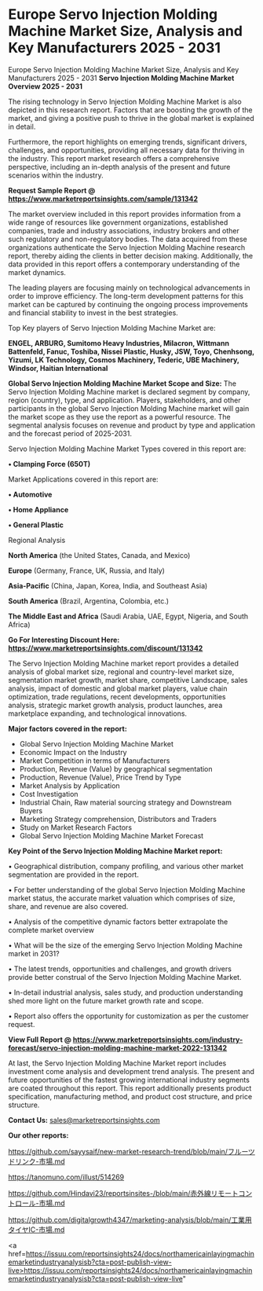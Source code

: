 # Europe Servo Injection Molding Machine Market Size, Analysis and Key Manufacturers 2025 - 2031
Europe Servo Injection Molding Machine Market Size, Analysis and Key Manufacturers 2025 - 2031
<Strong> Servo Injection Molding Machine Market Overview 2025 - 2031</strong>

The rising technology in Servo Injection Molding Machine Market is also depicted in this research report. Factors that are boosting the growth of the market, and giving a positive push to thrive in the global market is explained in detail.

Furthermore, the report highlights on emerging trends, significant drivers, challenges, and opportunities, providing all necessary data for thriving in the industry. This report market research offers a comprehensive perspective, including an in-depth analysis of the present and future scenarios within the industry.

<strong>Request Sample Report @ <a href=https://www.marketreportsinsights.com/sample/131342>https://www.marketreportsinsights.com/sample/131342</a></strong>

The market overview included in this report provides information from a wide range of resources like government organizations, established companies, trade and industry associations, industry brokers and other such regulatory and non-regulatory bodies. The data acquired from these organizations authenticate the Servo Injection Molding Machine research report, thereby aiding the clients in better decision making. Additionally, the data provided in this report offers a contemporary understanding of the market dynamics.

The leading players are focusing mainly on technological advancements in order to improve efficiency. The long-term development patterns for this market can be captured by continuing the ongoing process improvements and financial stability to invest in the best strategies.

Top Key players of Servo Injection Molding Machine Market are:

<strong>ENGEL, ARBURG, Sumitomo Heavy Industries, Milacron, Wittmann Battenfeld, Fanuc, Toshiba, Nissei Plastic, Husky, JSW, Toyo, Chenhsong, Yizumi, LK Technology, Cosmos Machinery, Tederic, UBE Machinery, Windsor, Haitian International</strong>

<strong><b>Global Servo Injection Molding Machine Market Scope and Size:</b></strong>
The Servo Injection Molding Machine market is declared segment by company, region (country), type, and application. Players, stakeholders, and other participants in the global Servo Injection Molding Machine market will gain the market scope as they use the report as a powerful resource. The segmental analysis focuses on revenue and product by type and application and the forecast period of 2025-2031.

Servo Injection Molding Machine Market Types covered in this report are:

<strong>• Clamping Force (650T)</strong>

Market Applications covered in this report are:

<strong>• Automotive

• Home Appliance

• General Plastic</strong> 

Regional Analysis

<strong>North America</strong> (the United States, Canada, and Mexico)

<strong>Europe</strong> (Germany, France, UK, Russia, and Italy)

<strong>Asia-Pacific</strong> (China, Japan, Korea, India, and Southeast Asia)

<strong>South America</strong> (Brazil, Argentina, Colombia, etc.)

<strong>The Middle East and Africa</strong> (Saudi Arabia, UAE, Egypt, Nigeria, and South Africa)

<strong>Go For Interesting Discount Here: <a href=https://www.marketreportsinsights.com/discount/131342>https://www.marketreportsinsights.com/discount/131342</a></strong>

The Servo Injection Molding Machine market report provides a detailed analysis of global market size, regional and country-level market size, segmentation market growth, market share, competitive Landscape, sales analysis, impact of domestic and global market players, value chain optimization, trade regulations, recent developments, opportunities analysis, strategic market growth analysis, product launches, area marketplace expanding, and technological innovations.

<strong><b>Major factors covered in the report:</b></strong>
<ul>
  <li>Global Servo Injection Molding Machine Market </li>
  <li>Economic Impact on the Industry</li>
  <li>Market Competition in terms of Manufacturers</li>
  <li>Production, Revenue (Value) by geographical segmentation</li>
  <li>Production, Revenue (Value), Price Trend by Type</li>
  <li>Market Analysis by Application</li>
  <li>Cost Investigation</li>
  <li>Industrial Chain, Raw material sourcing strategy and Downstream Buyers</li>
  <li>Marketing Strategy comprehension, Distributors and Traders</li>
  <li>Study on Market Research Factors</li>
  <li>Global Servo Injection Molding Machine Market Forecast</li>
</ul>

<strong><b>Key Point of the Servo Injection Molding Machine Market report:</b></strong>

• Geographical distribution, company profiling, and various other market segmentation are provided in the report.

• For better understanding of the global Servo Injection Molding Machine market status, the accurate market valuation which comprises of size, share, and revenue are also covered.

• Analysis of the competitive dynamic factors better extrapolate the complete market overview

• What will be the size of the emerging Servo Injection Molding Machine market in 2031?

• The latest trends, opportunities and challenges, and growth drivers provide better construal of the Servo Injection Molding Machine Market.

• In-detail industrial analysis, sales study, and production understanding shed more light on the future market growth rate and scope.

• Report also offers the opportunity for customization as per the customer request.

<strong><b>View Full Report @ <a href=https://www.marketreportsinsights.com/industry-forecast/servo-injection-molding-machine-market-2022-131342>https://www.marketreportsinsights.com/industry-forecast/servo-injection-molding-machine-market-2022-131342</a></b></strong>


At last, the Servo Injection Molding Machine Market report includes investment come analysis and development trend analysis. The present and future opportunities of the fastest growing international industry segments are coated throughout this report. This report additionally presents product specification, manufacturing method, and product cost structure, and price structure.

<strong>Contact Us:</strong>
sales@marketreportsinsights.com

<strong>Our other reports:</strong>

<a href=https://github.com/sayysaif/new-market-research-trend/blob/main/フルーツドリンク-市場.md>https://github.com/sayysaif/new-market-research-trend/blob/main/フルーツドリンク-市場.md</a>

<a href=https://tanomuno.com/illust/514269>https://tanomuno.com/illust/514269</a>

<a href=https://github.com/Hindavi23/reportsinsites-/blob/main/赤外線リモートコントロール-市場.md>https://github.com/Hindavi23/reportsinsites-/blob/main/赤外線リモートコントロール-市場.md</a>

<a href=https://github.com/digitalgrowth4347/marketing-analysis/blob/main/工業用タイヤIC-市場.md>https://github.com/digitalgrowth4347/marketing-analysis/blob/main/工業用タイヤIC-市場.md</a>

<a href=https://issuu.com/reportsinsights24/docs/northamericainlayingmachinemarketindustryanalysisb?cta=post-publish-view-live>https://issuu.com/reportsinsights24/docs/northamericainlayingmachinemarketindustryanalysisb?cta=post-publish-view-live</a>"
